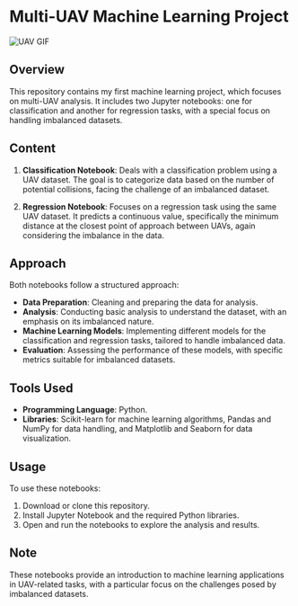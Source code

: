 # Multi-UAV Machine Learning Project

![UAV GIF](https://media.giphy.com/media/1k0YYUlIOYK2QA6HVK/giphy.gif)

## Overview
This repository contains my first machine learning project, which focuses on multi-UAV analysis. It includes two Jupyter notebooks: one for classification and another for regression tasks, with a special focus on handling imbalanced datasets.

## Content
1. **Classification Notebook**: Deals with a classification problem using a UAV dataset. The goal is to categorize data based on the number of potential collisions, facing the challenge of an imbalanced dataset.

2. **Regression Notebook**: Focuses on a regression task using the same UAV dataset. It predicts a continuous value, specifically the minimum distance at the closest point of approach between UAVs, again considering the imbalance in the data.

## Approach
Both notebooks follow a structured approach:
- **Data Preparation**: Cleaning and preparing the data for analysis.
- **Analysis**: Conducting basic analysis to understand the dataset, with an emphasis on its imbalanced nature.
- **Machine Learning Models**: Implementing different models for the classification and regression tasks, tailored to handle imbalanced data.
- **Evaluation**: Assessing the performance of these models, with specific metrics suitable for imbalanced datasets.

## Tools Used
- **Programming Language**: Python.
- **Libraries**: Scikit-learn for machine learning algorithms, Pandas and NumPy for data handling, and Matplotlib and Seaborn for data visualization.

## Usage
To use these notebooks:
1. Download or clone this repository.
2. Install Jupyter Notebook and the required Python libraries.
3. Open and run the notebooks to explore the analysis and results.

## Note
These notebooks provide an introduction to machine learning applications in UAV-related tasks, with a particular focus on the challenges posed by imbalanced datasets.

